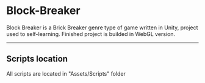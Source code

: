 # Block-Breaker
Block Breaker is a Brick Breaker genre type of game written in Unity, project used to self-learning.
Finished project is builded in WebGL version.

------

## Scripts location
All scripts are located in "Assets/Scripts" folder
